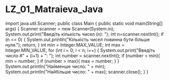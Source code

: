 # LZ_01_Matraieva_Java
import java.util.Scanner;
public class Main {
    public static void main(String[] args)
    {
        Scanner scanner = new Scanner(System.in);
        System.out.print("Введiть кiлькiсть чисел (n): ");
        int n=scanner.nextInt();
        if (n <= 0)
        {
            System.out.println("Кiлькiсть чисел повинна бути бiльше нуля.");
            return;
        }
        int min = Integer.MAX_VALUE;
        int max = Integer.MIN_VALUE;
        for (int i = 0; i < n; i++)
        {
            System.out.print("Введiть числo #" + (i+1) + ": ");
            int number = scanner.nextInt();
            if (number < min){
                min = number;
            }
            if (number > max){
                max = number;
            }
        }
        System.out.println("Найменше число: " + min);
        System.out.println("Найбільше число: " + max);
        scanner.close();
    }
}
